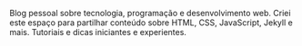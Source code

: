 Blog pessoal sobre tecnologia, programação e desenvolvimento web. Criei este espaço para partilhar conteúdo sobre HTML, CSS, JavaScript, Jekyll e mais. Tutoriais e dicas iniciantes e experientes.

